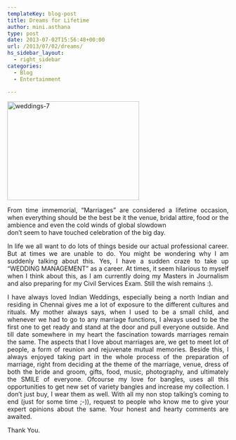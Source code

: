 ```yaml
---
templateKey: blog-post
title: Dreams for Lifetime
author: mini.asthana
type: post
date: 2013-07-02T15:56:48+00:00
url: /2013/07/02/dreams/
hs_sidebar_layout:
  - right_sidebar
categories:
  - Blog
  - Entertainment

---
```

[<img class="aligncenter size-medium wp-image-241" src="https://i1.wp.com/ilaasthana.in/wp-content/uploads/2013/07/weddings-7-300x225.jpg?resize=300%2C225" alt="weddings-7" width="300" height="225" data-recalc-dims="1" />][1]

<p style="text-align: justify;">
  From time immemorial, “Marriages” are considered a lifetime occasion, when everything should be the best be it the venue, bridal attire, food or the ambience and even the cold winds of global slowdown<br /> don&#8217;t seem to have touched celebration of the big day.
</p>

<p style="text-align: justify;">
  In life we all want to do lots of things beside our actual professional career. But at times we are unable to do. You might be wondering why I am suddenly talking about this. Yes, I have a sudden craze to take up “WEDDING MANAGEMENT” as a career. At times, it seem hilarious to myself when I think about this, as I am currently doing my Masters in Journalism and also preparing for my Civil Services Exam. Still the wish remains :).
</p>

<p style="text-align: justify;">
  I have always loved Indian Weddings, especially being a north Indian and residing in Chennai gives me a lot of exposure to the different cultures and rituals. My mother always says, when I used to be a small child, and whenever we had to go to any marriage functions, I always used to be the first one to get ready and stand at the door and pull everyone outside. And till date somewhere in my heart the fascination towards marriages remain the same. The aspects that I love about marriages are, we get to meet lot of people, a form of reunion and rejuvenate mutual memories. Beside this, I always enjoyed taking part in the whole process of the preparation of marriage, right from deciding at the theme of the marriage, venue, dress of both the bride and groom, gifts, food, music, photography, and ultimately the SMILE of everyone. Ofcourse my love for bangles, uses all this opportunities to get new set of variety bangles and increase my collection. I don&#8217;t just buy, I wear them as well. With all my non stop talking’s coming to end (just for some time ;-)), request to people who know me to give your expert opinions about the same. Your honest and hearty comments are awaited.
</p>

<p style="text-align: justify;">
  Thank You.
</p>

 [1]: https://i2.wp.com/ilaasthana.in/wp-content/uploads/2013/07/weddings-7.jpg